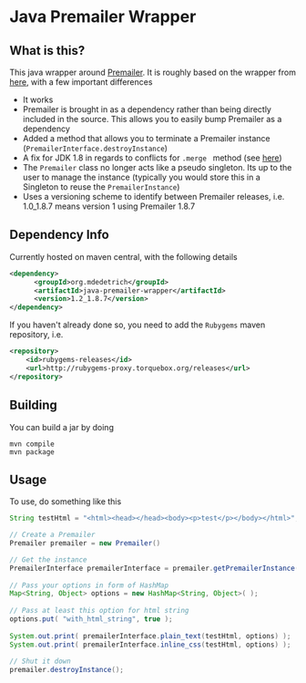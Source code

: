 # Java Premailer Wrapper

## What is this?

This java wrapper around [Premailer](https://github.com/premailer/premailer). It is roughly based on the
wrapper from [here](https://github.com/r-shah/java-premailer-wrapper), with a few important differences

- It works
- Premailer is brought in as a dependency rather than being directly included in the source. This allows you
to easily bump Premailer as a dependency
- Added a method that allows you to terminate a Premailer instance (`PremailerInterface.destroyInstance`)
- A fix for JDK 1.8 in regards to conflicts for `.merge ` method (see [here](https://github.com/jruby/jruby/issues/1249))
- The `Premailer` class no longer acts like a pseudo singleton. Its up to the user to manage the instance (typically you
would store this in a Singleton to reuse the `PremailerInstance`)
- Uses a versioning scheme to identify between Premailer releases, i.e. 1.0_1.8.7 means version 1 using Premailer 1.8.7

## Dependency Info

Currently hosted on maven central, with the following details

```xml
<dependency>
	  <groupId>org.mdedetrich</groupId>
	  <artifactId>java-premailer-wrapper</artifactId>
	  <version>1.2_1.8.7</version>
</dependency>
```

If you haven't already done so, you need to add the `Rubygems` maven repository, i.e.

```xml
<repository>
    <id>rubygems-releases</id>
    <url>http://rubygems-proxy.torquebox.org/releases</url>
</repository>
```

## Building

You can build a jar by doing

```
mvn compile
mvn package
```

## Usage

To use, do something like this

```java
String testHtml = "<html><head></head><body><p>test</p></body></html>";

// Create a Premailer
Premailer premailer = new Premailer()

// Get the instance
PremailerInterface premailerInterface = premailer.getPremailerInstance();
    
// Pass your options in form of HashMap
Map<String, Object> options = new HashMap<String, Object>( );
    
// Pass at least this option for html string
options.put( "with_html_string", true );
    
System.out.print( premailerInterface.plain_text(testHtml, options) );
System.out.print( premailerInterface.inline_css(testHtml, options) );
    
// Shut it down
premailer.destroyInstance();     
```
